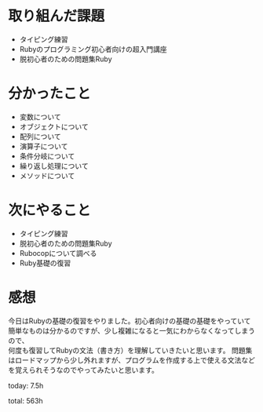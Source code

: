 #  取り組んだ課題
- タイピング練習
- Rubyのプログラミング初心者向けの超入門講座
- 脱初心者のための問題集Ruby
  

# 分かったこと
- 変数について
- オブジェクトについて
- 配列について
- 演算子について
- 条件分岐について
- 繰り返し処理について
- メソッドについて
  
  

# 次にやること
- タイピング練習
- 脱初心者のための問題集Ruby
- Rubocopについて調べる
- Ruby基礎の復習

# 感想
今日はRubyの基礎の復習をやりました。初心者向けの基礎の基礎をやっていて簡単なものは分かるのですが、少し複雑になると一気にわからなくなってしまうので、  
何度も復習してRubyの文法（書き方）を理解していきたいと思います。
問題集はロードマップから少し外れますが、プログラムを作成する上で使える文法などを覚えられそうなのでやってみたいと思います。

today: 7.5h

total: 563h
